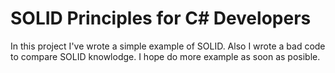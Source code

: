 # SOLID Principles for C# Developers


In this project I've wrote a simple example of SOLID. Also I wrote a bad code to compare SOLID knowlodge. 
I hope do more example as soon as posible. 
